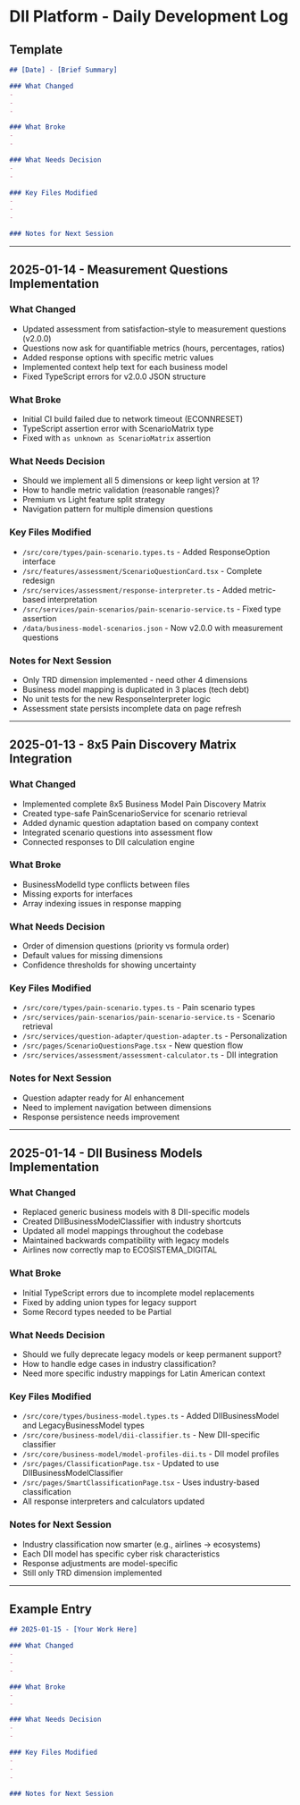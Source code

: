 # DII Platform - Daily Development Log

## Template

```markdown
## [Date] - [Brief Summary]

### What Changed
- 
- 
- 

### What Broke
- 
- 

### What Needs Decision
- 
- 

### Key Files Modified
- 
- 
- 

### Notes for Next Session

```

---

## 2025-01-14 - Measurement Questions Implementation

### What Changed
- Updated assessment from satisfaction-style to measurement questions (v2.0.0)
- Questions now ask for quantifiable metrics (hours, percentages, ratios)
- Added response options with specific metric values
- Implemented context help text for each business model
- Fixed TypeScript errors for v2.0.0 JSON structure

### What Broke
- Initial CI build failed due to network timeout (ECONNRESET)
- TypeScript assertion error with ScenarioMatrix type
- Fixed with `as unknown as ScenarioMatrix` assertion

### What Needs Decision
- Should we implement all 5 dimensions or keep light version at 1?
- How to handle metric validation (reasonable ranges)?
- Premium vs Light feature split strategy
- Navigation pattern for multiple dimension questions

### Key Files Modified
- `/src/core/types/pain-scenario.types.ts` - Added ResponseOption interface
- `/src/features/assessment/ScenarioQuestionCard.tsx` - Complete redesign
- `/src/services/assessment/response-interpreter.ts` - Added metric-based interpretation
- `/src/services/pain-scenarios/pain-scenario-service.ts` - Fixed type assertion
- `/data/business-model-scenarios.json` - Now v2.0.0 with measurement questions

### Notes for Next Session
- Only TRD dimension implemented - need other 4 dimensions
- Business model mapping is duplicated in 3 places (tech debt)
- No unit tests for the new ResponseInterpreter logic
- Assessment state persists incomplete data on page refresh

---

## 2025-01-13 - 8x5 Pain Discovery Matrix Integration

### What Changed
- Implemented complete 8x5 Business Model Pain Discovery Matrix
- Created type-safe PainScenarioService for scenario retrieval
- Added dynamic question adaptation based on company context
- Integrated scenario questions into assessment flow
- Connected responses to DII calculation engine

### What Broke
- BusinessModelId type conflicts between files
- Missing exports for interfaces
- Array indexing issues in response mapping

### What Needs Decision
- Order of dimension questions (priority vs formula order)
- Default values for missing dimensions
- Confidence thresholds for showing uncertainty

### Key Files Modified
- `/src/core/types/pain-scenario.types.ts` - Pain scenario types
- `/src/services/pain-scenarios/pain-scenario-service.ts` - Scenario retrieval
- `/src/services/question-adapter/question-adapter.ts` - Personalization
- `/src/pages/ScenarioQuestionsPage.tsx` - New question flow
- `/src/services/assessment/assessment-calculator.ts` - DII integration

### Notes for Next Session
- Question adapter ready for AI enhancement
- Need to implement navigation between dimensions
- Response persistence needs improvement

---

## 2025-01-14 - DII Business Models Implementation

### What Changed
- Replaced generic business models with 8 DII-specific models
- Created DIIBusinessModelClassifier with industry shortcuts
- Updated all model mappings throughout the codebase
- Maintained backwards compatibility with legacy models
- Airlines now correctly map to ECOSISTEMA_DIGITAL

### What Broke
- Initial TypeScript errors due to incomplete model replacements
- Fixed by adding union types for legacy support
- Some Record types needed to be Partial

### What Needs Decision
- Should we fully deprecate legacy models or keep permanent support?
- How to handle edge cases in industry classification?
- Need more specific industry mappings for Latin American context

### Key Files Modified
- `/src/core/types/business-model.types.ts` - Added DIIBusinessModel and LegacyBusinessModel types
- `/src/core/business-model/dii-classifier.ts` - New DII-specific classifier
- `/src/core/business-model/model-profiles-dii.ts` - DII model profiles
- `/src/pages/ClassificationPage.tsx` - Updated to use DIIBusinessModelClassifier
- `/src/pages/SmartClassificationPage.tsx` - Uses industry-based classification
- All response interpreters and calculators updated

### Notes for Next Session
- Industry classification now smarter (e.g., airlines → ecosystems)
- Each DII model has specific cyber risk characteristics
- Response adjustments are model-specific
- Still only TRD dimension implemented

---

## Example Entry

```markdown
## 2025-01-15 - [Your Work Here]

### What Changed
- 
- 
- 

### What Broke
- 
- 

### What Needs Decision
- 
- 

### Key Files Modified
- 
- 
- 

### Notes for Next Session

```
